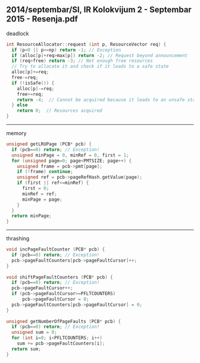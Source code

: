 2014/septembar/SI, IR Kolokvijum 2 - Septembar 2015 - Resenja.pdf
--------------------------------------------------------------------------------
deadlock
```cpp
int ResourceAllocator::request (int p, ResourceVector req) { 
  if (p<0 || p>=np) return -1; // Exception 
  if (alloc[p]+req>max[p]) return -2; // Request beyond announcement 
  if (req>free) return -3; // Not enough free resources 
  // Try to allocate it and check if it leads to a safe state 
  alloc[p]+=req; 
  free-=req; 
  if (!isSafe()) { 
    alloc[p]-=req; 
    free+=req; 
    return -4;  // Cannot be acquired because it leads to an unsafe state 
  } else  
    return 0;  // Resources acquired 
}
```

--------------------------------------------------------------------------------
memory
```cpp
unsigned getLRUPage (PCB* pcb) { 
  if (pcb==0) return; // Exception! 
  unsigned minPage = 0, minRef = 0, first = 1; 
  for (unsigned page=0; page<PMTSIZE; page++) { 
    unsigned frame = pcb->pmt[page]; 
    if (!frame) continue; 
    unsigned ref = pcb->pageRefHash.getValue(page); 
    if (first || ref<=minRef) { 
      first = 0; 
      minRef = ref; 
      minPage = page; 
    } 
  } 
  return minPage; 
}
```

--------------------------------------------------------------------------------
thrashing
```cpp
void incPageFaultCounter (PCB* pcb) { 
  if (pcb==0) return; // Exception! 
  pcb->pageFaultCounters[pcb->pageFaultCursor]++; 
} 
 
void shiftPageFaultCounters (PCB* pcb) { 
  if (pcb==0) return; // Exception! 
  pcb->pageFaultCursor++; 
  if (pcb->pageFaultCursor>=PFLTCOUNTERS) 
      pcb->pageFaultCursor = 0; 
  pcb->pageFaultCounters[pcb->pageFaultCursor] = 0; 
} 
 
unsigned getNumberOfPageFaults (PCB* pcb) { 
  if (pcb==0) return; // Exception! 
  unsigned sum = 0; 
  for (int i=0; i<PFLTCOUNTERS; i++) 
    sum += pcb->pageFaultCounters[i]; 
  return sum; 
}
```

